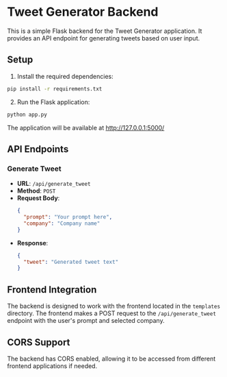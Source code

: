 # Tweet Generator Backend

This is a simple Flask backend for the Tweet Generator application. It provides an API endpoint for generating tweets based on user input.

## Setup

1. Install the required dependencies:

```bash
pip install -r requirements.txt
```

2. Run the Flask application:

```bash
python app.py
```

The application will be available at http://127.0.0.1:5000/

## API Endpoints

### Generate Tweet

- **URL**: `/api/generate_tweet`
- **Method**: `POST`
- **Request Body**:
  ```json
  {
    "prompt": "Your prompt here",
    "company": "Company name"
  }
  ```
- **Response**:
  ```json
  {
    "tweet": "Generated tweet text"
  }
  ```

## Frontend Integration

The backend is designed to work with the frontend located in the `templates` directory. The frontend makes a POST request to the `/api/generate_tweet` endpoint with the user's prompt and selected company.

## CORS Support

The backend has CORS enabled, allowing it to be accessed from different frontend applications if needed. 